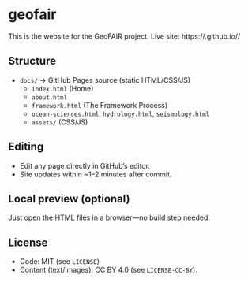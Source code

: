 # geofair
This is the website for the GeoFAIR project.
Live site: https://<your-username>.github.io/<repo-name>/

## Structure
- `docs/` → GitHub Pages source (static HTML/CSS/JS)
  - `index.html` (Home)
  - `about.html`
  - `framework.html` (The Framework Process)
  - `ocean-sciences.html`, `hydrology.html`, `seismology.html`
  - `assets/` (CSS/JS)

## Editing
- Edit any page directly in GitHub’s editor.
- Site updates within ~1–2 minutes after commit.

## Local preview (optional)
Just open the HTML files in a browser—no build step needed.

## License
- Code: MIT (see `LICENSE`)
- Content (text/images): CC BY 4.0 (see `LICENSE-CC-BY`).
